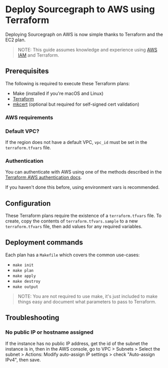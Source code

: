 # Deploy Sourcegraph to AWS using Terraform

Deploying Sourcegraph on AWS is now simple thanks to Terraform and the EC2 plan.

> NOTE: This guide assumes knowledge and experience using [AWS IAM](https://docs.aws.amazon.com/iam/index.html#lang/en_us) and Terraform.

## Prerequisites

The following is required to execute these Terraform plans:

- Make (installed if you're macOS and Linux)
- [Terraform](https://learn.hashicorp.com/terraform/getting-started/install.html)
- [mkcert](https://github.com/FiloSottile/mkcert) (optional but required for self-signed cert validation)


### AWS requirements

### Default VPC?

If the region does not have a default VPC, `vpc_id` must be set in the `terraform.tfvars` file.

### Authentication

You can authenticate with AWS using one of the methods described in the [Terraform AWS authentication docs](https://www.terraform.io/docs/providers/aws/#environment-variables).

If you haven't done this before, using environment vars is recommended.

## Configuration

These Terraform plans require the existence of a `terraform.tfvars` file. To create, copy the contents of `terraform.tfvars.sample` to a new `terraform.tfvars` file, then add values for any required variables.

## Deployment commands

Each plan has a `Makefile` which covers the common use-cases:

- `make init`
- `make plan`
- `make apply`
- `make destroy`
- `make output`

> NOTE: You are not required to use make, it's just included to make things easy and document what parameters to pass to Terraform.

## Troubleshooting

### No public IP or hostname assigned

If the instance has no public IP address, get the id of the subnet the instance is in, then in the AWS console, go to VPC > Subnets > Select the subnet > Actions: Modify auto-assign IP settings > check "Auto-assign IPv4", then save.
